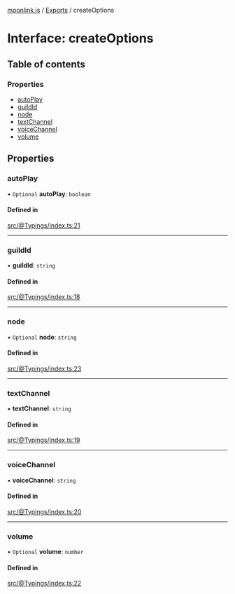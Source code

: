 [moonlink.js](../README.md) / [Exports](../modules.md) / createOptions

# Interface: createOptions

## Table of contents

### Properties

- [autoPlay](createOptions.md#autoplay)
- [guildId](createOptions.md#guildid)
- [node](createOptions.md#node)
- [textChannel](createOptions.md#textchannel)
- [voiceChannel](createOptions.md#voicechannel)
- [volume](createOptions.md#volume)

## Properties

### autoPlay

• `Optional` **autoPlay**: `boolean`

#### Defined in

[src/@Typings/index.ts:21](https://github.com/Ecliptia/moonlink.js/blob/a19be7d/src/@Typings/index.ts#L21)

___

### guildId

• **guildId**: `string`

#### Defined in

[src/@Typings/index.ts:18](https://github.com/Ecliptia/moonlink.js/blob/a19be7d/src/@Typings/index.ts#L18)

___

### node

• `Optional` **node**: `string`

#### Defined in

[src/@Typings/index.ts:23](https://github.com/Ecliptia/moonlink.js/blob/a19be7d/src/@Typings/index.ts#L23)

___

### textChannel

• **textChannel**: `string`

#### Defined in

[src/@Typings/index.ts:19](https://github.com/Ecliptia/moonlink.js/blob/a19be7d/src/@Typings/index.ts#L19)

___

### voiceChannel

• **voiceChannel**: `string`

#### Defined in

[src/@Typings/index.ts:20](https://github.com/Ecliptia/moonlink.js/blob/a19be7d/src/@Typings/index.ts#L20)

___

### volume

• `Optional` **volume**: `number`

#### Defined in

[src/@Typings/index.ts:22](https://github.com/Ecliptia/moonlink.js/blob/a19be7d/src/@Typings/index.ts#L22)
